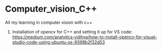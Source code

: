 # Computer_vision_C++
All my learning in computer vision with c++

1. Installation of opencv for C++ and setting it up for VS code:
    https://medium.com/analytics-vidhya/how-to-install-opencv-for-visual-studio-code-using-ubuntu-os-9398b2f32d53
